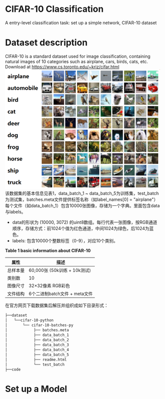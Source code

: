 # CIFAR-10 Classification
A entry-level classification task: set up a simple network, CIFAR-10 dataset
# Dataset description
CIFAR-10 is a standard dataset used for image classification, containing natural images of 10 categories such as airplane, cars, birds, cats, etc.
Download at https://www.cs.toronto.edu/~kriz/cifar.html
![10 categories](https://github.com/sjh551/Projects/blob/e9fb46d31ab76ef78a9a4a9cc5aa4a5333ce3899/Classification/code/CIFAR10/image.png)\
该数据集的基本信息见表1，data_batch_1 ~ data_batch_5为训练集，test_batch为测试集，batches.meta文件提供标签名称（如label_names[0] = "airplane"）
每个文件（如data_batch_1）包含10000张图像，存储为一个字典。里面包含data与labels。
* data的形状为 (10000, 3072) 的uint8数组。每行代表一张图像，按RGB通道顺序，存储方式：前1024个值为红色通道，中间1024为绿色，后1024为蓝色。
* labels: 包含10000个整数标签（0-9），对应10个类别。  
  
**Table 1 basic information about CIFAR-10**  
  
| 属性 | 描述 |
|---|---|
|总样本量|60,000张 (50k训练 + 10k测试)|
|类别数|10|
|图像尺寸|32×32像素 RGB彩色|
|文件结构|6个二进制batch文件 + meta文件|  

在官方网页下载数据集后解压并组织成如下目录形式：
```
├──dataset
│   └──cifar-10-python
│       └── cifar-10-batches-py
│            ├── batches.meta
│            ├── data_batch_1
│            ├── data_batch_2
│            ├── data_batch_3
│            ├── data_batch_4
│            ├── data_batch_5
│            ├── readme.html
│            └── test_batch
├──code
```
# Set up a Model
